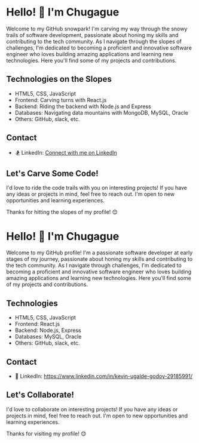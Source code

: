 # Hello! 👋 I'm Chugague

Welcome to my GitHub snowpark! I'm carving my way through the snowy trails of software development, passionate about honing my skills and contributing to the tech community. As I navigate through the slopes of challenges, I'm dedicated to becoming a proficient and innovative software engineer who loves building amazing applications and learning new technologies. Here you'll find some of my projects and contributions.



## Technologies on the Slopes

- HTML5, CSS, JavaScript
- Frontend: Carving turns with React.js
- Backend: Riding the backend with Node.js and Express
- Databases: Navigating data mountains with MongoDB, MySQL, Oracle
- Others: GitHub, slack, etc.

## Contact

- 🏂 LinkedIn: [Connect with me on LinkedIn](https://www.linkedin.com/in/kevin-ugalde-godoy-29185991/)

## Let's Carve Some Code!

I'd love to ride the code trails with you on interesting projects! If you have any ideas or projects in mind, feel free to reach out. I'm open to new opportunities and learning experiences.

Thanks for hitting the slopes of my profile! 😊



# Hello! 👋 I'm Chugague

Welcome to my GitHub profile! I'm a passionate software developer at early stages of my journey, passionate about honing my skills and contributing to the tech community. As I navigate through challenges, I'm dedicated to becoming a proficient and innovative software engineer who loves building amazing applications and learning new technologies. Here you'll find some of my projects and contributions.

## Technologies

- HTML5, CSS, JavaScript
- Frontend: React.js
- Backend: Node.js, Express
- Databases: MySQL, Oracle
- Others: GitHub, slack, etc.

## Contact

- 💼 LinkedIn: https://www.linkedin.com/in/kevin-ugalde-godoy-29185991/

## Let's Collaborate!

I'd love to collaborate on interesting projects! If you have any ideas or projects in mind, feel free to reach out. I'm open to new opportunities and learning experiences.

Thanks for visiting my profile! 😊
